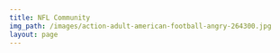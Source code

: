 ```yaml
---
title: NFL Community
img_path: /images/action-adult-american-football-angry-264300.jpg
layout: page
---
```

<div class='polis' data-conversation_id='2arcefpshi'></div>
<script async src='https://pol.is/embed.js'></script>